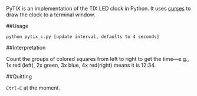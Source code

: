 PyTIX is an implementation of the TIX LED clock in Python. It uses [curses][1] to draw the clock to a terminal window.

##Usage

`python pytix_c.py [update interval, defaults to 4 seconds]`

##Interpretation

Count the groups of colored squares from left to right to get the time&mdash;e.g., 1x red (left), 2x green, 3x blue, 4x red(right) means it is 12:34.

##Quitting

`Ctrl-C` at the moment.

[1]: http://docs.python.org/library/curses.html
